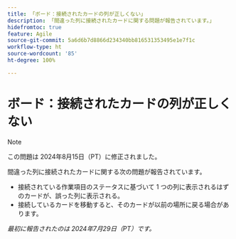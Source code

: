 ```yaml
---
title: 「ボード：接続されたカードの列が正しくない」
description: 「間違った列に接続されたカードに関する問題が報告されています。」
hidefromtoc: true
feature: Agile
source-git-commit: 5a6d6b7d8866d234340bb816531353495e1e7f1c
workflow-type: ht
source-wordcount: '85'
ht-degree: 100%

---
```



# ボード：接続されたカードの列が正しくない

>[!NOTE]
>
>この問題は 2024年8月15日（PT）に修正されました。

間違った列に接続されたカードに関する次の問題が報告されています。

* 接続されている作業項目のステータスに基づいて 1 つの列に表示されるはずのカードが、誤った列に表示される。
* 接続しているカードを移動すると、そのカードが以前の場所に戻る場合があります。

_最初に報告されたのは 2024年7月29日（PT）です。_
